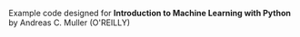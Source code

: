 Example code designed for
**Introduction to Machine Learning with Python** by Andreas C. Muller (O'REILLY)

